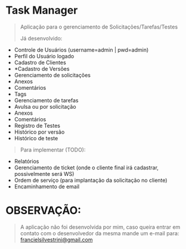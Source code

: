 # Task Manager
>
> Aplicação para o gerenciamento de Solicitações/Tarefas/Testes
>
> Já desenvolvido:
* Controle de Usuários (username=admin | pwd=admin)
* Perfil do Usuário logado
* Cadastro de Clientes
* *Cadastro de Versões
* Gerenciamento de solicitações
* Anexos
* Comentários
* Tags
* Gerenciamento de tarefas
* Avulsa ou por solicitação
* Anexos
* Comentários
* Registro de Testes
* Histórico por versão
* Histórico de teste

> Para implementar (TODO):
* Relatórios
* Gerenciamento de ticket (onde o cliente final irá cadastrar, possivelmente será WS)
* Ordem de serviço (para implantação da solicitação no cliente)
* Encaminhamento de email
>
# OBSERVAÇÃO:
> A aplicação não foi desenvolvida por mim, caso queira entrar em contato com o desenvolvedor da mesma mande um e-mail para: francielsilvestrini@gmail.com
